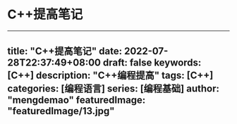 # C++提高笔记

---
title: "C++提高笔记"
date: 2022-07-28T22:37:49+08:00
draft: false
keywords: [C++]
description: "C++编程提高"
tags: [C++]
categories: [编程语言]
series: [编程基础]
author: "mengdemao"
featuredImage: "featuredImage/13.jpg"
---

